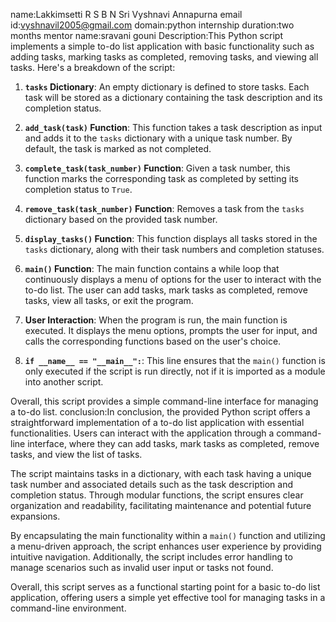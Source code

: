 name:Lakkimsetti R S B N Sri Vyshnavi Annapurna
email id:vyshnavil2005@gmail.com
domain:python internship
duration:two months
mentor name:sravani gouni
Description:This Python script implements a simple to-do list application with basic functionality such as adding tasks, marking tasks as completed, removing tasks, and viewing all tasks. Here's a breakdown of the script:

1. **`tasks` Dictionary**: An empty dictionary is defined to store tasks. Each task will be stored as a dictionary containing the task description and its completion status.

2. **`add_task(task)` Function**: This function takes a task description as input and adds it to the `tasks` dictionary with a unique task number. By default, the task is marked as not completed.

3. **`complete_task(task_number)` Function**: Given a task number, this function marks the corresponding task as completed by setting its completion status to `True`.

4. **`remove_task(task_number)` Function**: Removes a task from the `tasks` dictionary based on the provided task number.

5. **`display_tasks()` Function**: This function displays all tasks stored in the `tasks` dictionary, along with their task numbers and completion statuses.

6. **`main()` Function**: The main function contains a while loop that continuously displays a menu of options for the user to interact with the to-do list. The user can add tasks, mark tasks as completed, remove tasks, view all tasks, or exit the program.

7. **User Interaction**: When the program is run, the main function is executed. It displays the menu options, prompts the user for input, and calls the corresponding functions based on the user's choice.

8. **`if __name__ == "__main__":`**: This line ensures that the `main()` function is only executed if the script is run directly, not if it is imported as a module into another script.

Overall, this script provides a simple command-line interface for managing a to-do list.
conclusion:In conclusion, the provided Python script offers a straightforward implementation of a to-do list application with essential functionalities. Users can interact with the application through a command-line interface, where they can add tasks, mark tasks as completed, remove tasks, and view the list of tasks. 

The script maintains tasks in a dictionary, with each task having a unique task number and associated details such as the task description and completion status. Through modular functions, the script ensures clear organization and readability, facilitating maintenance and potential future expansions.

By encapsulating the main functionality within a `main()` function and utilizing a menu-driven approach, the script enhances user experience by providing intuitive navigation. Additionally, the script includes error handling to manage scenarios such as invalid user input or tasks not found.

Overall, this script serves as a functional starting point for a basic to-do list application, offering users a simple yet effective tool for managing tasks in a command-line environment.
